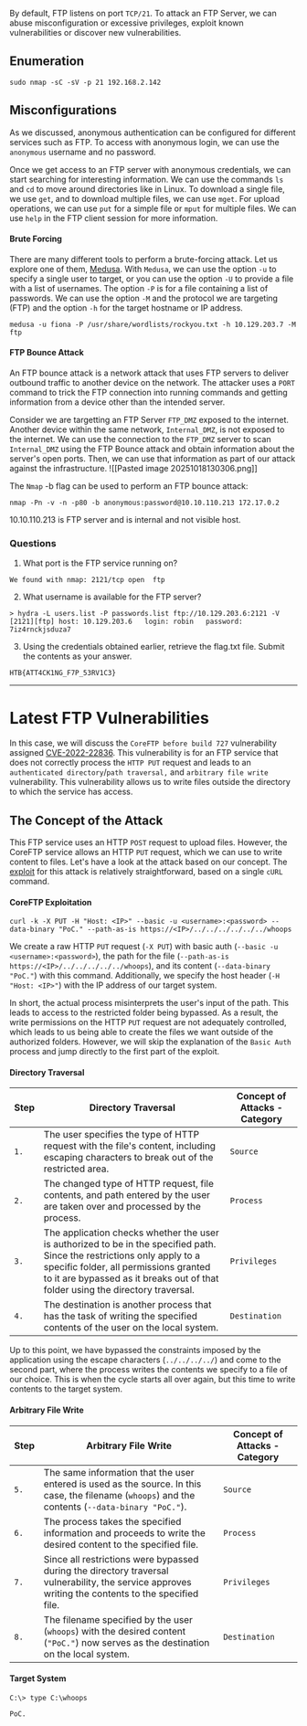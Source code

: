 By default, FTP listens on port `TCP/21`.
To attack an FTP Server, we can abuse misconfiguration or excessive privileges, exploit known vulnerabilities or discover new vulnerabilities.

## Enumeration

```shell
sudo nmap -sC -sV -p 21 192.168.2.142 
```

## Misconfigurations
As we discussed, anonymous authentication can be configured for different services such as FTP. To access with anonymous login, we can use the `anonymous` username and no password.

Once we get access to an FTP server with anonymous credentials, we can start searching for interesting information. We can use the commands `ls` and `cd` to move around directories like in Linux. To download a single file, we use `get`, and to download multiple files, we can use `mget`. For upload operations, we can use `put` for a simple file or `mput` for multiple files. We can use `help` in the FTP client session for more information.

#### Brute Forcing
There are many different tools to perform a brute-forcing attack. Let us explore one of them, [Medusa](https://github.com/jmk-foofus/medusa). With `Medusa`, we can use the option `-u` to specify a single user to target, or you can use the option `-U` to provide a file with a list of usernames. The option `-P` is for a file containing a list of passwords. We can use the option `-M` and the protocol we are targeting (FTP) and the option `-h` for the target hostname or IP address.

```shell
medusa -u fiona -P /usr/share/wordlists/rockyou.txt -h 10.129.203.7 -M ftp 
```

#### FTP Bounce Attack
An FTP bounce attack is a network attack that uses FTP servers to deliver outbound traffic to another device on the network. The attacker uses a `PORT` command to trick the FTP connection into running commands and getting information from a device other than the intended server.

Consider we are targetting an FTP Server `FTP_DMZ` exposed to the internet. Another device within the same network, `Internal_DMZ`, is not exposed to the internet. We can use the connection to the `FTP_DMZ` server to scan `Internal_DMZ` using the FTP Bounce attack and obtain information about the server's open ports. Then, we can use that information as part of our attack against the infrastructure.
![[Pasted image 20251018130306.png]]


The `Nmap` -b flag can be used to perform an FTP bounce attack:

```shell
nmap -Pn -v -n -p80 -b anonymous:password@10.10.110.213 172.17.0.2
```

10.10.110.213 is FTP server and is internal and not visible host.


### Questions

1. What port is the FTP service running on?
```shell
We found with nmap: 2121/tcp open  ftp
```

2. What username is available for the FTP server?
```shell
> hydra -L users.list -P passwords.list ftp://10.129.203.6:2121 -V
[2121][ftp] host: 10.129.203.6   login: robin   password: 7iz4rnckjsduza7
```

3. Using the credentials obtained earlier, retrieve the flag.txt file. Submit the contents as your answer.
```
HTB{ATT4CK1NG_F7P_53RV1C3}
```



----

# Latest FTP Vulnerabilities
In this case, we will discuss the `CoreFTP before build 727` vulnerability assigned [CVE-2022-22836](https://nvd.nist.gov/vuln/detail/CVE-2022-22836). This vulnerability is for an FTP service that does not correctly process the `HTTP PUT` request and leads to an `authenticated directory`/`path traversal,` and `arbitrary file write` vulnerability. This vulnerability allows us to write files outside the directory to which the service has access.

## The Concept of the Attack
This FTP service uses an HTTP `POST` request to upload files. However, the CoreFTP service allows an HTTP `PUT` request, which we can use to write content to files. Let's have a look at the attack based on our concept. The [exploit](https://www.exploit-db.com/exploits/50652) for this attack is relatively straightforward, based on a single `cURL` command.

#### CoreFTP Exploitation
```shell
curl -k -X PUT -H "Host: <IP>" --basic -u <username>:<password> --data-binary "PoC." --path-as-is https://<IP>/../../../../../../whoops
```

We create a raw HTTP `PUT` request (`-X PUT`) with basic auth (`--basic -u <username>:<password>`), the path for the file (`--path-as-is https://<IP>/../../../../../whoops`), and its content (`--data-binary "PoC."`) with this command. Additionally, we specify the host header (`-H "Host: <IP>"`) with the IP address of our target system.

In short, the actual process misinterprets the user's input of the path. This leads to access to the restricted folder being bypassed. As a result, the write permissions on the HTTP `PUT` request are not adequately controlled, which leads to us being able to create the files we want outside of the authorized folders. However, we will skip the explanation of the `Basic Auth` process and jump directly to the first part of the exploit.


#### Directory Traversal
| **Step** | **Directory Traversal**                                                                                                                                                                                                                              | **Concept of Attacks - Category** |
| -------- | ---------------------------------------------------------------------------------------------------------------------------------------------------------------------------------------------------------------------------------------------------- | --------------------------------- |
| `1.`     | The user specifies the type of HTTP request with the file's content, including escaping characters to break out of the restricted area.                                                                                                              | `Source`                          |
| `2.`     | The changed type of HTTP request, file contents, and path entered by the user are taken over and processed by the process.                                                                                                                           | `Process`                         |
| `3.`     | The application checks whether the user is authorized to be in the specified path. Since the restrictions only apply to a specific folder, all permissions granted to it are bypassed as it breaks out of that folder using the directory traversal. | `Privileges`                      |
| `4.`     | The destination is another process that has the task of writing the specified contents of the user on the local system.                                                                                                                              | `Destination`                     |
Up to this point, we have bypassed the constraints imposed by the application using the escape characters (`../../../../`) and come to the second part, where the process writes the contents we specify to a file of our choice. This is when the cycle starts all over again, but this time to write contents to the target system.

#### Arbitrary File Write

| **Step** | **Arbitrary File Write**                                                                                                                            | **Concept of Attacks - Category** |
| -------- | --------------------------------------------------------------------------------------------------------------------------------------------------- | --------------------------------- |
| `5.`     | The same information that the user entered is used as the source. In this case, the filename (`whoops`) and the contents (`--data-binary "PoC."`).  | `Source`                          |
| `6.`     | The process takes the specified information and proceeds to write the desired content to the specified file.                                        | `Process`                         |
| `7.`     | Since all restrictions were bypassed during the directory traversal vulnerability, the service approves writing the contents to the specified file. | `Privileges`                      |
| `8.`     | The filename specified by the user (`whoops`) with the desired content (`"PoC."`) now serves as the destination on the local system.                | `Destination`                     |

#### Target System
```cmd-session
C:\> type C:\whoops

PoC.
```
